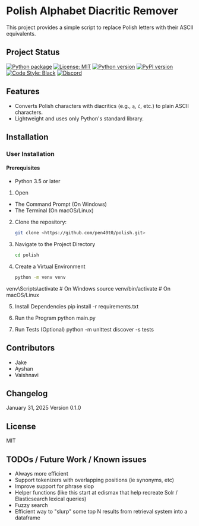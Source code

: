 # Polish Alphabet Diacritic Remover
This project provides a simple script to replace Polish letters with their ASCII equivalents. 


## Project Status
[![Python package](https://github.com/pen40t0/pol/actions/workflows/main.yml/badge.svg)](https://github.com/pen40t0/pol/actions/workflows/main.yml)
[![License: MIT](https://img.shields.io/badge/license-MIT-blue.svg)](https://opensource.org/licenses/MIT)
[![Python version](https://img.shields.io/badge/python-3.5+-brightgreen)](https://www.python.org/downloads/)
[![PyPI version](https://img.shields.io/pypi/v/black.svg)](https://pypi.org/project/black/)
[![Code Style: Black](https://img.shields.io/badge/code%20style-black-000000.svg)](https://black.readthedocs.io/en/stable/)
[![Discord](https://img.shields.io/discord/1243025843094294591?label=Join%20Discord&logo=discord&color=blue)](https://discord.gg/CbSdGanqvU)

## Features
- Converts Polish characters with diacritics (e.g., `ą`, `ć`, etc.) to plain ASCII characters.
- Lightweight and uses only Python's standard library.


## Installation


### User Installation


#### Prerequisites
- Python 3.5 or later

1. Open
- The Command Prompt (On Windows)
- The Terminal (On macOS/Linux)

2. Clone the repository:
    ```bash
    git clone <https://github.com/pen40t0/polish.git>

3. Navigate to the Project Directory
    ```bash
    cd polish

4. Create a Virtual Environment
    ```bash
    python -m venv venv

venv\Scripts\activate      # On Windows
source venv/bin/activate   # On macOS/Linux

5. Install Dependencies
pip install -r requirements.txt

6. Run the Program
python main.py

7. Run Tests (Optional)
python -m unittest discover -s tests


## Contributors
- Jake
- Ayshan
- Vaishnavi


## Changelog
January 31, 2025         Version 0.1.0
<!-- Possibly make it a link and create a website That simply says this "Changelog January 31,2025 Version 0.1.0
That's all folks XD"
See https://github.com/psf/black/blob/main/README.md for example -->


## License
MIT


## TODOs / Future Work / Known issues
- Always more efficient
- Support tokenizers with overlapping positions (ie synonyms, etc)
- Improve support for phrase slop
- Helper functions (like this start at edismax that help recreate Solr / Elasticsearch lexical queries)
- Fuzzy search
- Efficient way to "slurp" some top N results from retrieval system into a dataframe